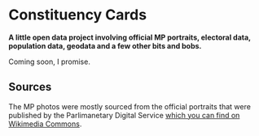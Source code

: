# Constituency Cards

**A little open data project involving official MP portraits, electoral data, population data, geodata and a few other bits and bobs.**

Coming soon, I promise.

## Sources
The MP photos were mostly sourced from the official portraits that were published by the Parlimanetary Digital Service [which you can find on Wikimedia Commons](https://commons.wikimedia.org/wiki/Category:Official_United_Kingdom_Parliamentary_photographs_2017).
